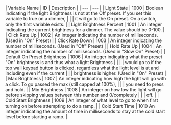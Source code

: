 


| Variable Name | ID | Description |
| --- | --- |
| Light State | 1000 | Boolean indicating if the light Brightness is not at the Off preset. If you set this variable to true on a dimmer, | | | it will go to the On preset. On a switch, only the first variable exists. |
| Light Brightness Percent | 1001 | An integer indicating the current brightness for a dimmer. The value should be 0-100. | 
| Click Rate Up | 1002 | An integer indicating the number of milliseconds. (Used in "On" Preset) |
| Click Rate Down | 1003 | An integer indicating the number of milliseconds. (Used in "Off" Preset) |
| Hold Rate Up | 1004 | An integer indicating the number of milliseconds. (Used in "Slow On" Preset) |
| Default On Preset Brightness | 1006 | An integer indicating what the preset "On" brightness is and thus what a light Brightness | | | | would go to if the top wall keypad button is clicked, regardless what the light level is at and including even if the current | | | brightness is higher. (Used in "On" Preset) |
| Max Brightness | 1007 | An integer indicating how high the light will go with a click. To go passed the max (still capped at 100%), | | | you need to press and hold. |
| Min Brightness | 1008 | An integer on how low the light will go before skipping values between this number and 0/completely | | | off. |
| Cold Start Brightness | 1009 | An integer of what level to go to when first turning on before attempting to do a ramp. | 
| Cold Start Time | 1010 An integer indicating the amount of time in milliseconds to stay at the cold start level before starting a ramp. |